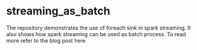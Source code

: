 # streaming_as_batch

The repository demonstrates the use of foreach sink in spark streaming. It also shows how spark streaming can be used as batch process. To read more refer to the blog post here
